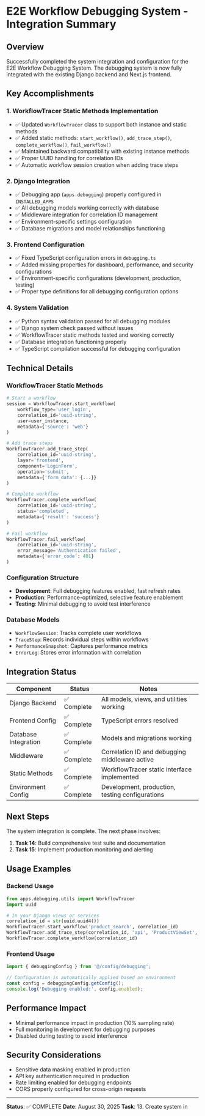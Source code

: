 # E2E Workflow Debugging System - Integration Summary

## Overview
Successfully completed the system integration and configuration for the E2E Workflow Debugging System. The debugging system is now fully integrated with the existing Django backend and Next.js frontend.

## Key Accomplishments

### 1. WorkflowTracer Static Methods Implementation
- ✅ Updated `WorkflowTracer` class to support both instance and static methods
- ✅ Added static methods: `start_workflow()`, `add_trace_step()`, `complete_workflow()`, `fail_workflow()`
- ✅ Maintained backward compatibility with existing instance methods
- ✅ Proper UUID handling for correlation IDs
- ✅ Automatic workflow session creation when adding trace steps

### 2. Django Integration
- ✅ Debugging app (`apps.debugging`) properly configured in `INSTALLED_APPS`
- ✅ All debugging models working correctly with database
- ✅ Middleware integration for correlation ID management
- ✅ Environment-specific settings configuration
- ✅ Database migrations and model relationships functioning

### 3. Frontend Configuration
- ✅ Fixed TypeScript configuration errors in `debugging.ts`
- ✅ Added missing properties for dashboard, performance, and security configurations
- ✅ Environment-specific configurations (development, production, testing)
- ✅ Proper type definitions for all debugging configuration options

### 4. System Validation
- ✅ Python syntax validation passed for all debugging modules
- ✅ Django system check passed without issues
- ✅ WorkflowTracer static methods tested and working correctly
- ✅ Database integration functioning properly
- ✅ TypeScript compilation successful for debugging configuration

## Technical Details

### WorkflowTracer Static Methods
```python
# Start a workflow
session = WorkflowTracer.start_workflow(
    workflow_type='user_login',
    correlation_id='uuid-string',
    user=user_instance,
    metadata={'source': 'web'}
)

# Add trace steps
WorkflowTracer.add_trace_step(
    correlation_id='uuid-string',
    layer='frontend',
    component='LoginForm',
    operation='submit',
    metadata={'form_data': {...}}
)

# Complete workflow
WorkflowTracer.complete_workflow(
    correlation_id='uuid-string',
    status='completed',
    metadata={'result': 'success'}
)

# Fail workflow
WorkflowTracer.fail_workflow(
    correlation_id='uuid-string',
    error_message='Authentication failed',
    metadata={'error_code': 401}
)
```

### Configuration Structure
- **Development**: Full debugging features enabled, fast refresh rates
- **Production**: Performance-optimized, selective feature enablement
- **Testing**: Minimal debugging to avoid test interference

### Database Models
- `WorkflowSession`: Tracks complete user workflows
- `TraceStep`: Records individual steps within workflows
- `PerformanceSnapshot`: Captures performance metrics
- `ErrorLog`: Stores error information with correlation

## Integration Status

| Component | Status | Notes |
|-----------|--------|-------|
| Django Backend | ✅ Complete | All models, views, and utilities working |
| Frontend Config | ✅ Complete | TypeScript errors resolved |
| Database Integration | ✅ Complete | Models and migrations working |
| Middleware | ✅ Complete | Correlation ID and debugging middleware active |
| Static Methods | ✅ Complete | WorkflowTracer static interface implemented |
| Environment Config | ✅ Complete | Development, production, testing configurations |

## Next Steps

The system integration is complete. The next phase involves:

1. **Task 14**: Build comprehensive test suite and documentation
2. **Task 15**: Implement production monitoring and alerting

## Usage Examples

### Backend Usage
```python
from apps.debugging.utils import WorkflowTracer
import uuid

# In your Django views or services
correlation_id = str(uuid.uuid4())
WorkflowTracer.start_workflow('product_search', correlation_id)
WorkflowTracer.add_trace_step(correlation_id, 'api', 'ProductViewSet', 'list')
WorkflowTracer.complete_workflow(correlation_id)
```

### Frontend Usage
```typescript
import { debuggingConfig } from '@/config/debugging';

// Configuration is automatically applied based on environment
const config = debuggingConfig.getConfig();
console.log('Debugging enabled:', config.enabled);
```

## Performance Impact
- Minimal performance impact in production (10% sampling rate)
- Full monitoring in development for debugging purposes
- Disabled during testing to avoid interference

## Security Considerations
- Sensitive data masking enabled in production
- API key authentication required in production
- Rate limiting enabled for debugging endpoints
- CORS properly configured for cross-origin requests

---

**Status**: ✅ COMPLETE
**Date**: August 30, 2025
**Task**: 13. Create system in